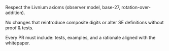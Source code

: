 Respect the Livnium axioms (observer model, base-27, rotation-over-addition).

No changes that reintroduce composite digits or alter SE definitions without proof & tests.

Every PR must include: tests, examples, and a rationale aligned with the whitepaper.